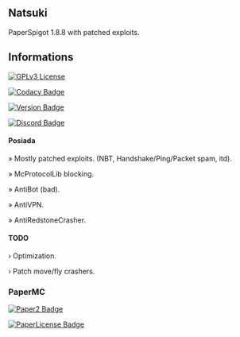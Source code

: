 ## Natsuki 
PaperSpigot 1.8.8 with patched exploits.

## Informations
[![GPLv3 License](https://img.shields.io/badge/License-GPL%20v3-ff69b4.svg)](https://opensource.org/licenses/GPL-3.0)

[![Codacy Badge](https://api.codacy.com/project/badge/Grade/8da8aa07a7fe47e0ba019bdd7dbce634)](https://www.codacy.com?utm_source=github.com&amp;utm_medium=referral&amp;utm_content=narumii/Natsuki&amp;utm_campaign=Badge_Grade)

[![Version Badge](https://img.shields.io/static/v1?label=Version&message=0.9.9&color=ff69b4)]()

[![Discord Badge](https://discordapp.com/api/guilds/683324651010785337/widget.png)](https://discord.gg/QqW7ZPv)


#### Posiada
» Mostly patched exploits. (NBT, Handshake/Ping/Packet spam, itd).

» McProtocolLib blocking.

» AntiBot (bad).

» AntiVPN.

» AntiRedstoneCrasher.

#### TODO
› Optimization.

› Patch move/fly crashers.


### PaperMC
[![Paper2 Badge](https://img.shields.io/static/v1?label=PaperMC&message=Repo&color=ff69b4)](https://github.com/PaperMC/Paper)

[![PaperLicense Badge](https://img.shields.io/static/v1?label=PaperMC&message=Lincese&color=ff69b4)](https://github.com/PaperMC/Paper/blob/master/LICENSE.md)
